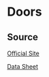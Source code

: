 # Doors

## Source

[Official Site](https://www.omc-stepperonline.com/geared-stepper-motor/nema-23-stepper-motor-bipolar-l56mm-w-gear-raio-471-planetary-gearbox-23hs22-2804s-pg47.html)

[Data Sheet](https://www.omc-stepperonline.com/download/23HS22-2804S-PG47.pdf)
